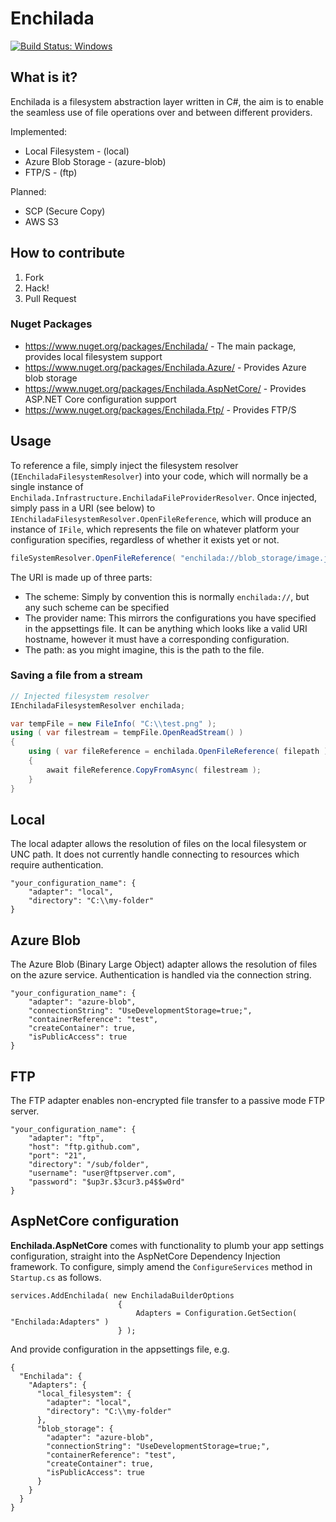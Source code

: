 # Enchilada
[![Build Status: Windows](https://ci.appveyor.com/api/projects/status/github/sparkeh9/enchilada?branch=master&svg=true)](https://ci.appveyor.com/api/projects/status/github/sparkeh9/enchilada?branch=master&svg=true)

## What is it?
Enchilada is a filesystem abstraction layer written in C#, the aim is to enable the seamless use of file operations over and between different providers.

Implemented:
- Local Filesystem - (local)
- Azure Blob Storage - (azure-blob)
- FTP/S - (ftp)

Planned:
- SCP (Secure Copy)
- AWS S3


## How to contribute
1. Fork
1. Hack!
1. Pull Request

### Nuget Packages
- https://www.nuget.org/packages/Enchilada/ - The main package, provides local filesystem support
- https://www.nuget.org/packages/Enchilada.Azure/ - Provides Azure blob storage
- https://www.nuget.org/packages/Enchilada.AspNetCore/ - Provides ASP.NET Core configuration support
- https://www.nuget.org/packages/Enchilada.Ftp/ - Provides FTP/S


## Usage

To reference a file, simply inject the filesystem resolver (`IEnchiladaFilesystemResolver`) into your code, which will normally be a single instance of `Enchilada.Infrastructure.EnchiladaFileProviderResolver`.
Once injected, simply pass in a URI (see below) to `IEnchiladaFilesystemResolver.OpenFileReference`, which will produce an instance of `IFile`, which represents the file on whatever platform your configuration specifies, regardless of whether it exists yet or not.
``` C#
fileSystemResolver.OpenFileReference( "enchilada://blob_storage/image.jpg" );
```
The URI is made up of three parts:
- The scheme: Simply by convention this is normally `enchilada://`, but any such scheme can be specified
- The provider name: This mirrors the configurations you have specified in the appsettings file. It can be anything which looks like a valid URI hostname, however it must have a corresponding configuration.
- The path: as you might imagine, this is the path to the file.

### Saving a file from a stream

``` C#
// Injected filesystem resolver
IEnchiladaFilesystemResolver enchilada;

var tempFile = new FileInfo( "C:\\test.png" );
using ( var filestream = tempFile.OpenReadStream() )
{
	using ( var fileReference = enchilada.OpenFileReference( filepath ) )
	{
	    await fileReference.CopyFromAsync( filestream );
	}
}
```

## Local
The local adapter allows the resolution of files on the local filesystem or UNC path. 
It does not currently handle connecting to resources which require authentication.
```
"your_configuration_name": {
	"adapter": "local",
	"directory": "C:\\my-folder"
}
```

## Azure Blob
The Azure Blob (Binary Large Object) adapter allows the resolution of files on the azure service.
Authentication is handled via the connection string.
```
"your_configuration_name": {
	"adapter": "azure-blob",
	"connectionString": "UseDevelopmentStorage=true;",
	"containerReference": "test",
	"createContainer": true,
	"isPublicAccess": true
}
```

## FTP
The FTP adapter enables non-encrypted file transfer to a passive mode FTP server.
```
"your_configuration_name": {
	"adapter": "ftp",
	"host": "ftp.github.com",
	"port": "21",
	"directory": "/sub/folder",
	"username": "user@ftpserver.com",
	"password": "$up3r.$3cur3.p4$$w0rd"
}
```

## AspNetCore configuration
**Enchilada.AspNetCore** comes with functionality to plumb your app settings configuration, straight
into the AspNetCore Dependency Injection framework. To configure, simply amend the `ConfigureServices` method 
in `Startup.cs` as follows.

```
services.AddEnchilada( new EnchiladaBuilderOptions
                        {
                            Adapters = Configuration.GetSection( "Enchilada:Adapters" )
                        } );
```

And provide configuration in the appsettings file, e.g.
```
{
  "Enchilada": {
    "Adapters": {
      "local_filesystem": {
        "adapter": "local",
        "directory": "C:\\my-folder"
      },
      "blob_storage": {
        "adapter": "azure-blob",
        "connectionString": "UseDevelopmentStorage=true;",
        "containerReference": "test",
        "createContainer": true,
        "isPublicAccess": true
      }
    }
  }
}
```
